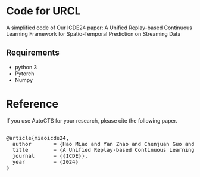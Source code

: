 # Code for URCL

A simplified code of Our ICDE24 paper: A Unified Replay-based Continuous Learning Framework for Spatio-Temporal Prediction on Streaming Data

## Requirements
- python 3
- Pytorch
- Numpy

# Reference

If you use AutoCTS for your research, please cite the following paper. 
<pre>     
@article{miaoicde24,
  author       = {Hao Miao and Yan Zhao and Chenjuan Guo and Bin Yang and Zheng Kai and Feiteng Huang and Jiandong Xie and Christian S. Jensen},
  title        = {A Unified Replay-based Continuous Learning Framework for Spatio-Temporal Prediction on Streaming Data},
  journal      = {{ICDE}},
  year         = {2024}
}
</pre> 
